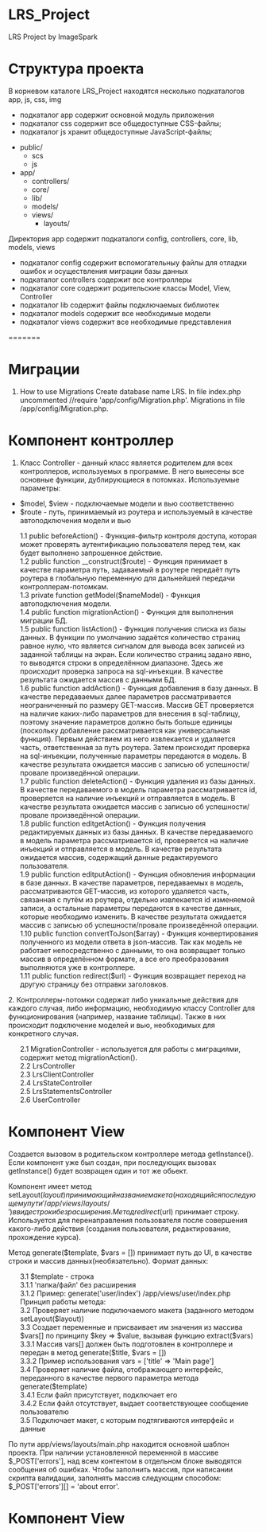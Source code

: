 # LRS_Project


LRS Project
by ImageSpark<br>

# Структура проекта

В корневом каталоге LRS_Project находятся несколько подкаталогов app, js, css, img
 - подкаталог app содержит основной модуль приложения
 - подкаталог css содержит все общедоступные CSS-файлы;
 - подкаталог js хранит общедоступные JavaScript-файлы;
    
 * public/
     * scs
     * js
 * app/
     * controllers/
     * core/
     * lib/
     * models/
     * views/
         * layouts/

  
Директория app содержит подкаталоги config, controllers, core, lib, models, views
 - подкаталог config содержит вспомогательныу файлы для отладки ошибок и осуществления миграции базы данных
 - подкаталог controllers содержит все контроллеры
 - подкаталог core содержит родительские классы Model, View, Controller
 - подкаталог lib содержит файлы подключаемых библиотек
 - подкаталог models содержит все необходимые модели
 - подкаталог views содержит все необходимые представления

=======
# Миграции

1. How to use Migrations
Create database name LRS. In file index.php uncommented //require 'app/config/Migration.php'.
Migrations in file /app/config/Migration.php.

# Компонент контроллер
1. Класс Controller - данный класс является родителем для всех контроллеров, используемых в программе. В него вынесены все основные функции, дублирующиеся в потомках.
Используемые параметры:
- $model, $view - подключаемые модели и вью соответственно
- $route - путь, принимаемый из роутера и используемый в качестве автоподключения модели и вью

<ul style='list-style-type: none;'>
    <li>1.1 public beforeAction() - Функция-фильтр контроля доступа, которая может проверять аутентификацию пользователя перед тем, как будет выполнено запрошенное действие.</li>
    <li>1.2 public function __construct($route) - Функция принимает в качестве параметра путь, задаваемый в роутере передаёт путь роутера в глобальную переменную для дальнейшей передачи контроллерам-потомкам.</li>
    <li>1.3 private function getModel($nameModel) - Функция автоподключения модели.</li>
    <li>1.4 public function migrationAction() - Функция для выполнения миграции БД.</li>
    <li>1.5 public function listAction() - Функция получения списка из базы данных. В функции по умолчанию задаётся количество страниц равное нулю, что является сигналом для вывода всех записей из заданной таблицы на экран. Если количество страниц задано явно, то выводятся строки в определённом диапазоне. Здесь же происходит проверка запроса на sql-инъекции. В качестве результата ожидается массив с данными БД.</li>
    <li>1.6 public function addAction() - Функция добавления в базу данных. В качестве передаваемых далее параметров рассматривается неограниченный по размеру GET-массив. Массив GET проверяется на наличие каких-либо параметров для внесения в sql-таблицу, поэтому значение параметров должно быть больше единицы (поскольку добавление рассматривается как универсальная функция). Первым действием из него извлекается и удаляется часть, ответственная за путь роутера. Затем происходит проверка на sql-инъекции, полученные параметры передаются в модель. В качестве результата ожидается массив с записью об успешности/провале произведённой операции.</li>
    <li>1.7 public function deleteAction() - Функция удаления из базы данных. В качестве передаваемого в модель параметра рассматривается id, проверяется на наличие инъекций и отправляется в модель. В качестве результата ожидается массив с записью об успешности/провале произведённой операции.</li>
    <li>1.8 public function editgetAction() - Функция получения редактируемых данных из базы данных. В качестве передаваемого в модель параметра рассматривается id, проверяется на наличие инъекций и отправляется в модель. В качестве результата ожидается массив, содержащий данные редактируемого пользователя.</li>
    <li>1.9 public function editputAction() - Функция обновления информации в базе данных. В качестве параметров, передаваемых в модель, рассматриваются GET-массив, из которого удаляется часть, связанная с путём из роутера, отдельно извлекается id изменяемой записи, а остальные параметры передаются в качестве данных, которые необходимо изменить. В качестве результата ожидается массив с записью об успешности/провале произведённой операции.</li>
    <li>1.10 public function convertToJson($array) - Функция конвертирования полученного из модели ответа в json-массив. Так как модель не работает непосредственно с данными, то она возвращает только массив в определённом формате, а все его преобразования выполняются уже в контроллере.</li>
    <li>1.11 public function redirect($url) - Функция возвращает переход на другую страницу без отправки заголовков.</li>
</ul>
2. Контроллеры-потомки содержат либо уникальные действия для каждого случая, либо информацию, необходимую классу Controller для функционирования (например, название таблицы). Также в них происходит подключение моделей и вью, необходимых для конкретного случая.
<ul style='list-style-type: none;'>
    <li>2.1 MigrationController - используется для работы с миграциями, содержит метод migrationAction().</li>
    <li>2.2 LrsController</li>
    <li>2.3 LrsClientController</li>
    <li>2.4 LrsStateController</li>
    <li>2.5 LrsStatementsController</li>
    <li>2.6 UserController</li>
</ul>

# Компонент View

Создается вызовом в родительском контроллере метода getInstance().
Если компонент уже был создан, при последующих вызовах getInstance() будет возвращен один и тот же обьект.

Компонент имеет метод setLayout($layout) принимающий название макета (находящийся по следующему пути '/app/views/layouts/') в виде строки без расширения.
Метод redirect($url) принимает строку. Используется для перенаправления пользователя после совершения какого-либо действия (создания пользователя, редактирование, прохождение курса).

Метод generate($template, $vars = []) принимает путь до UI, в качестве строки и массив данных(необязательно).
Формат данных:
<ul style='list-style-type: none;'>
    <li>3.1 $template - строка</li>
    <li>3.1.1 'папка/файл' без расширения</li>
    <li>3.1.2 Пример: generate('user/index') /app/views/user/index.php</li>
    <li>Принцип работы метода: </li>
    <li>3.2 Проверяет наличие подключаемого макета (заданного методом setLayout($layout))</li>
    <li>3.3 Создает переменные и присваивает им значения из массива $vars[] по принципу $key => $value, вызывая функцию extract($vars)</li>
    <li>3.3.1 Массив vars[] должен быть подготовлен в контроллере и передан в метод generate($title, $vars = [])</li>
    <li>3.3.2 Пример использования vars = ['title' => 'Main page']</li>
    <li>3.4 Проверяет наличие файла, отображающего интерфейс, переданного в качестве первого параметра метода generate($template)</li>
    <li>3.4.1 Если файл присутствует, подключает его</li>
    <li>3.4.2 Если файл отсутствует, выдает соответствующее сообщение пользователю</li>
    <li>3.5 Подключает макет, с которым подтягиваются интерфейс и данные</li>
</ul>

По пути app/views/layouts/main.php находится основной шаблон проекта. При наличии установленной переменной в массиве $_POST['errors'], над всем контентом в отдельном блоке выводятся сообщения об ошибках. Чтобы заполнить массив, при написании скрипта валидации, заполнять массив следующим способом: $_POST['errors'][] = 'about error'.


# Компонент View